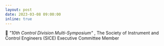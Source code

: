 ```yaml
---
layout: post
date: 2023-03-08 09:00:00
inline: true
---
```


:tada: <em>"10th Control Division Multi-Symposium"</em> , The Society of Instrument and Control Engineers (SICE) Executive Committee Member

